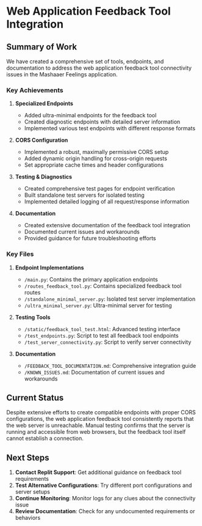 # Web Application Feedback Tool Integration

## Summary of Work

We have created a comprehensive set of tools, endpoints, and documentation to address the web application feedback tool connectivity issues in the Mashaaer Feelings application.

### Key Achievements

1. **Specialized Endpoints**
   - Added ultra-minimal endpoints for the feedback tool
   - Created diagnostic endpoints with detailed server information
   - Implemented various test endpoints with different response formats

2. **CORS Configuration**
   - Implemented a robust, maximally permissive CORS setup
   - Added dynamic origin handling for cross-origin requests
   - Set appropriate cache times and header configurations

3. **Testing & Diagnostics**
   - Created comprehensive test pages for endpoint verification
   - Built standalone test servers for isolated testing
   - Implemented detailed logging of all request/response information

4. **Documentation**
   - Created extensive documentation of the feedback tool integration
   - Documented current issues and workarounds
   - Provided guidance for future troubleshooting efforts

### Key Files

1. **Endpoint Implementations**
   - `/main.py`: Contains the primary application endpoints
   - `/routes_feedback_tool.py`: Contains specialized feedback tool routes
   - `/standalone_minimal_server.py`: Isolated test server implementation
   - `/ultra_minimal_server.py`: Ultra-minimal server for testing

2. **Testing Tools**
   - `/static/feedback_tool_test.html`: Advanced testing interface
   - `/test_endpoints.py`: Script to test all feedback tool endpoints
   - `/test_server_connectivity.py`: Script to verify server connectivity

3. **Documentation**
   - `/FEEDBACK_TOOL_DOCUMENTATION.md`: Comprehensive integration guide
   - `/KNOWN_ISSUES.md`: Documentation of current issues and workarounds

## Current Status

Despite extensive efforts to create compatible endpoints with proper CORS configurations, the web application feedback tool consistently reports that the web server is unreachable. Manual testing confirms that the server is running and accessible from web browsers, but the feedback tool itself cannot establish a connection.

## Next Steps

1. **Contact Replit Support**: Get additional guidance on feedback tool requirements
2. **Test Alternative Configurations**: Try different port configurations and server setups
3. **Continue Monitoring**: Monitor logs for any clues about the connectivity issue
4. **Review Documentation**: Check for any undocumented requirements or behaviors
